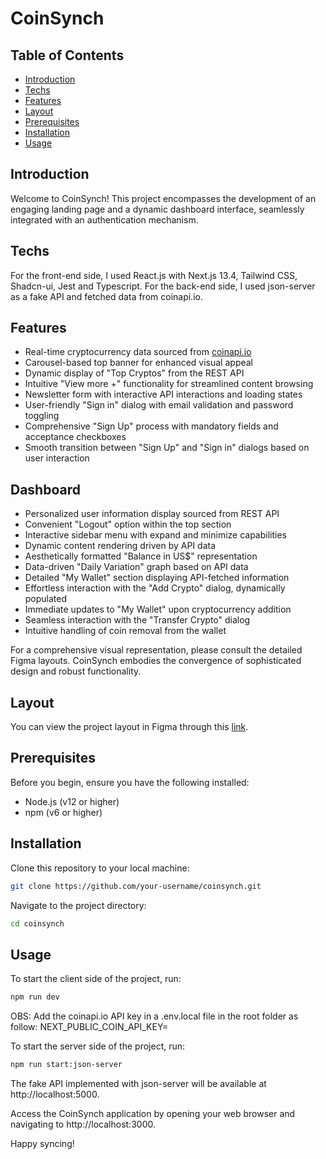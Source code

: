 # CoinSynch

## Table of Contents
- [Introduction](#introduction)
- [Techs](#techs)
- [Features](#features)
- [Layout](#layout)
- [Prerequisites](#prerequisites)
- [Installation](#installation)
- [Usage](#usage)

## Introduction

Welcome to CoinSynch! This project encompasses the development of an engaging landing page and a dynamic dashboard interface, seamlessly integrated with an authentication mechanism.

## Techs

For the front-end side, I used React.js with Next.js 13.4, Tailwind CSS, Shadcn-ui, Jest and Typescript. For the back-end side, I used json-server as a fake API and fetched data from coinapi.io.

## Features

- Real-time cryptocurrency data sourced from [coinapi.io](https://www.coinapi.io/)
- Carousel-based top banner for enhanced visual appeal
- Dynamic display of "Top Cryptos" from the REST API
- Intuitive "View more +" functionality for streamlined content browsing
- Newsletter form with interactive API interactions and loading states
- User-friendly "Sign in" dialog with email validation and password toggling
- Comprehensive "Sign Up" process with mandatory fields and acceptance checkboxes
- Smooth transition between "Sign Up" and "Sign in" dialogs based on user interaction

## Dashboard

- Personalized user information display sourced from REST API
- Convenient "Logout" option within the top section
- Interactive sidebar menu with expand and minimize capabilities
- Dynamic content rendering driven by API data
- Aesthetically formatted "Balance in US$" representation
- Data-driven "Daily Variation" graph based on API data
- Detailed "My Wallet" section displaying API-fetched information
- Effortless interaction with the "Add Crypto" dialog, dynamically populated
- Immediate updates to "My Wallet" upon cryptocurrency addition
- Seamless interaction with the "Transfer Crypto" dialog
- Intuitive handling of coin removal from the wallet

For a comprehensive visual representation, please consult the detailed Figma layouts. CoinSynch embodies the convergence of sophisticated design and robust functionality.

## Layout

You can view the project layout in Figma through this [link](https://www.figma.com/file/B8scopEM014WR4Oh58UaDb/%5BEduSynch%5D--Front-End-Test).

## Prerequisites

Before you begin, ensure you have the following installed:

- Node.js (v12 or higher)
- npm (v6 or higher)

## Installation

Clone this repository to your local machine:

```bash
git clone https://github.com/your-username/coinsynch.git
```

Navigate to the project directory:

```bash
cd coinsynch
```

## Usage

To start the client side of the project, run:

```bash
npm run dev
```

OBS: Add the coinapi.io API key in a .env.local file in the root folder as follow:
NEXT_PUBLIC_COIN_API_KEY=

To start the server side of the project, run:

```bash
npm run start:json-server
```

The fake API implemented with json-server will be available at http://localhost:5000.

Access the CoinSynch application by opening your web browser and navigating to http://localhost:3000.

Happy syncing!
